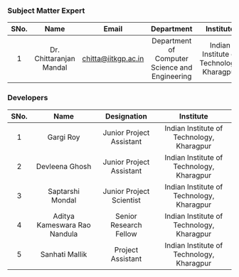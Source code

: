 
### Subject Matter Expert
| SNo. | Name | Email | Department | Institute | 
| :---: | :---: | :---: | :---: | :---: |
| 1 | Dr. Chittaranjan Mandal | chitta@iitkgp.ac.in | Department of Computer Science and Engineering | Indian Institute of Technology, Kharagpur

### Developers
| SNo. | Name | Designation | Institute | 
| :---: | :---: | :---: | :---: | 
| 1 | Gargi Roy | Junior Project Assistant | Indian Institute of Technology, Kharagpur
| 2 | Devleena Ghosh | Junior Project Assistant | Indian Institute of Technology, Kharagpur
| 3 | Saptarshi Mondal | Junior Project Scientist | Indian Institute of Technology, Kharagpur
| 4 | Aditya Kameswara Rao Nandula | Senior Research Fellow | Indian Institute of Technology, Kharagpur
| 5 | Sanhati Mallik | Project Assistant | Indian Institute of Technology, Kharagpur
 